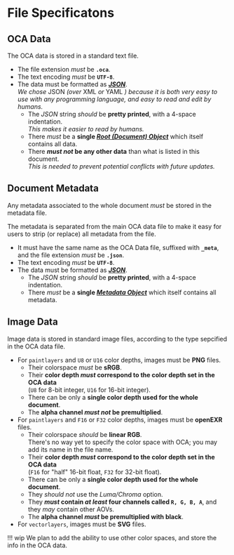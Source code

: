 # File Specificatons

## OCA Data

The OCA data is stored in a standard text file.

- The file extension *must* be **`.oca`**.
- The text encoding *must* be **`UTF-8`**.
- The data must be formatted as [***JSON***](https://en.wikipedia.org/wiki/JSON).  
    *We chose* JSON *(over* XML *or* YAML *) because it is both very easy to use with any programming language, and easy to read and edit by humans.*
    - The *JSON* string *should* be **pretty printed**, with a 4-space indentation.  
        *This makes it easier to read by humans.*
    - There *must* be a **single [*Root (Document) Object*](root.md)** which itself contains all data.
    - There ***must not* be any other data** than what is listed in this document.  
        *This is needed to prevent potential conflicts with future updates.*

## Document Metadata

Any metadata associated to the whole document *must* be stored in the metadata file.

The metadata is separated from the main OCA data file to make it easy for users to strip (or replace) all metadata from the file.

- It must have the same name as the OCA Data file, suffixed with **`_meta`**, and the file extension *must* be **`.json`**.
- The text encoding *must* be **`UTF-8`**.
- The data must be formatted as [***JSON***](https://en.wikipedia.org/wiki/JSON).  
    - The *JSON* string *should* be **pretty printed**, with a 4-space indentation.  
    - There *must* be a **single [*Metadata Object*](meta.md)** which itself contains all metadata.

## Image Data

Image data is stored in standard image files, according to the type sepcified in the OCA data file.

- For `paintlayers` and `U8` or `U16` color depths, images must be **PNG** files.
    - Their colorspace *must* be **sRGB**.
    - Their **color depth *must* correspond to the color depth set in the OCA data**  
        (`U8` for 8-bit integer, `U16` for 16-bit integer).
    - There can be only a **single color depth used for the whole document**.
    - The **alpha channel *must not* be premultiplied**.
- For `paintlayers` and `F16` or `F32` color depths, images must be **openEXR** files.
    - Their colorspace *should* be **linear RGB**.  
        There's no way yet to specify the color space with OCA; you may add its name in the file name.
    - Their **color depth *must* correspond to the color depth set in the OCA data**  
        (`F16` for "half" 16-bit float, `F32` for 32-bit float).
    - There can be only a **single color depth used for the whole document**.
    - They *should not* use the *Luma/Chroma* option.
    - They ***must* contain *at least* four channels called `R, G, B, A`**, and they *may* contain other AOVs.
    - The **alpha channel *must* be premultiplied with black**.
- For `vectorlayers`, images must be **SVG** files.

!!! wip
    We plan to add the ability to use other color spaces, and store the info in the OCA data.
